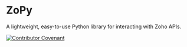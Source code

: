 # ZoPy
A lightweight, easy-to-use Python library for interacting with Zoho APIs. 

[![Contributor Covenant](https://img.shields.io/badge/Contributor%20Covenant-2.1-4baaaa.svg)](code_of_conduct.md)